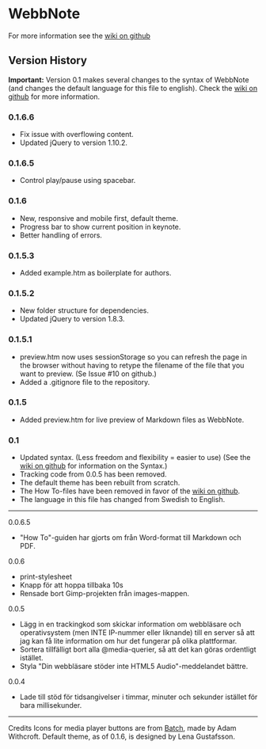 WebbNote
=========

For more information see the [wiki on github][1]


Version History
---------------

**Important:** Version 0.1 makes several changes to the syntax of WebbNote (and changes the default language for this file to english). Check the [wiki on github][1] for more information.

[1]: https://github.com/mrhenko/WebbNote/wiki

### 0.1.6.6
* Fix issue with overflowing content.
* Updated jQuery to version 1.10.2.

### 0.1.6.5
* Control play/pause using spacebar.

### 0.1.6
* New, responsive and mobile first, default theme.
* Progress bar to show current position in keynote.
* Better handling of errors.

### 0.1.5.3
* Added example.htm as boilerplate for authors.

### 0.1.5.2
* New folder structure for dependencies.
* Updated jQuery to version 1.8.3.

### 0.1.5.1
* preview.htm now uses sessionStorage so you can refresh the page in the browser without having to retype the filename of the file that you want to preview. (Se Issue #10 on github.)
* Added a .gitignore file to the repository.

### 0.1.5
* Added preview.htm for live preview of Markdown files as WebbNote.

### 0.1
* Updated syntax. (Less freedom and flexibility = easier to use) (See the [wiki on github][1] for information on the Syntax.)
* Tracking code from 0.0.5 has been removed.
* The default theme has been rebuilt from scratch.
* The How To-files have been removed in favor of the [wiki on github][1].
* The language in this file has changed from Swedish to English.

---------------------------------------------------------------------------

0.0.6.5
* "How To"-guiden har gjorts om från Word-format till Markdown och PDF.

0.0.6
 *	print-stylesheet
 *	Knapp för att hoppa tillbaka 10s
 *	Rensade bort Gimp-projekten från images-mappen.

0.0.5
 *	Lägg in en trackingkod som skickar information om webbläsare och operativsystem (men INTE IP-nummer eller liknande) till en server så att jag kan få lite information om hur det fungerar på olika plattformar.
 *	Sortera tillfälligt bort alla @media-querier, så att det kan göras ordentligt istället.
 *	Styla "Din webbläsare stöder inte HTML5 Audio"-meddelandet bättre.
 
0.0.4
 *	Lade till stöd för tidsangivelser i timmar, minuter och sekunder istället för bara millisekunder.

-------------------------------------------------------------------------------------------

Credits
Icons for media player buttons are from [Batch](https://github.com/AdamWhitcroft/Batch), made by Adam Withcroft.
Default theme, as of 0.1.6, is designed by Lena Gustafsson.
